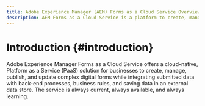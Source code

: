 ```yaml
---
title: Adobe Experience Manager (AEM) Forms as a Cloud Service Overview
description: AEM Forms as a Cloud Service is a platform to create, manage, publish enterprise-class forms and business processes.
---
```


# Introduction {#introduction}

Adobe Experience Manager Forms as a  Cloud Service offers a cloud-native, Platform as a Service (PaaS) solution for businesses to create, manage, publish, and update complex digital forms while integrating submitted data with back-end processes, business rules, and saving data in an external data store. The service is always current, always available, and always learning.